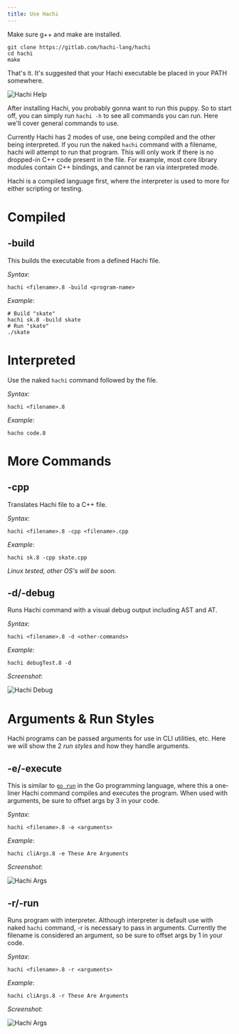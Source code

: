 ```yaml
---
title: Use Hachi
---
```


Make sure g++ and make are installed.

    git clone https://gitlab.com/hachi-lang/hachi
    cd hachi
    make

That's it. It's suggested that your Hachi executable be placed in your PATH somewhere. 

![Hachi Help](/hachi-help-screen.png "Hachi Help Screen" )

After installing Hachi, you probably gonna want to run this puppy. So to start off, you can simply run `hachi -h` to see all commands you can run. Here we'll cover general commands to use.

Currently Hachi has 2 modes of use, one being compiled and the other being interpreted. If you run the naked `hachi` command with a filename, hachi will attempt to run that program. This will only work if there is no dropped-in C++ code present in the file. For example, most core library modules contain C++ bindings, and cannot be ran via interpreted mode.

Hachi is a compiled language first, where the interpreter is used to more for either scripting or testing.

# Compiled

## -build
This builds the executable from a defined Hachi file.

*Syntax*:

    hachi <filename>.8 -build <program-name>

*Example*:

    # Build "skate"
    hachi sk.8 -build skate
    # Run "skate"
    ./skate

# Interpreted
Use the naked `hachi` command followed by the file.

*Syntax*:

    hachi <filename>.8

*Example*:

    hacho code.8


# More Commands

## -cpp
Translates Hachi file to a C++ file.

*Syntax*:

    hachi <filename>.8 -cpp <filename>.cpp

*Example*:

    hachi sk.8 -cpp skate.cpp

*Linux tested, other OS's will be soon.*

## -d/-debug
Runs Hachi command with a visual debug output including AST and AT.

*Syntax*:

    hachi <filename>.8 -d <other-commands>

*Example*:

    hachi debugTest.8 -d

*Screenshot*:

![Hachi Debug](/hachiDebugSample.png "Hachi Debug" )

# Arguments & Run Styles
Hachi programs can be passed arguments for use in CLI utilities, etc. Here we will show the 2 *run styles* and how they handle arguments.

## -e/-execute
This is similar to [`go run`](https://pkg.go.dev/cmd/go/internal/run) in the Go programming language, where this a one-liner Hachi command compiles and executes the program. When used with arguments, be sure to offset args by 3 in your code.

*Syntax*:

    hachi <filename>.8 -e <arguments>

*Example*:

    hachi cliArgs.8 -e These Are Arguments

*Screenshot*:

![Hachi Args](/hachiExecuteSample.png "Hachi Args" )

## -r/-run
Runs program with interpreter. Although interpreter is default use with naked `hachi` command, -r is necessary to pass in arguments. Currently the filename is considered an argument, so be sure to offset args by 1 in your code.

*Syntax*:

    hachi <filename>.8 -r <arguments>

*Example*:

    hachi cliArgs.8 -r These Are Arguments

*Screenshot*:

![Hachi Args](/hachiArgSample.png "Hachi Args" )
